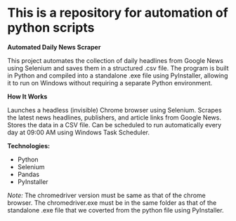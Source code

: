 # This is a repository for automation of python scripts

**Automated Daily News Scraper**

This project automates the collection of daily headlines from Google News using Selenium and saves them in a structured .csv file.
The program is built in Python and compiled into a standalone .exe file using PyInstaller, allowing it to run on Windows without requiring a separate Python environment.

**How It Works**

Launches a headless (invisible) Chrome browser using Selenium.
Scrapes the latest news headlines, publishers, and article links from Google News.
Stores the data in a CSV file.
Can be scheduled to run automatically every day at 09:00 AM using Windows Task Scheduler.

**Technologies:** 
 
- Python  
- Selenium  
- Pandas  
- PyInstaller

*Note:*
The chromedriver version must be same as that of the chrome browser.
The chromedriver.exe must be in the same folder as that of the standalone .exe file that we coverted from the python file using PyInstaller.